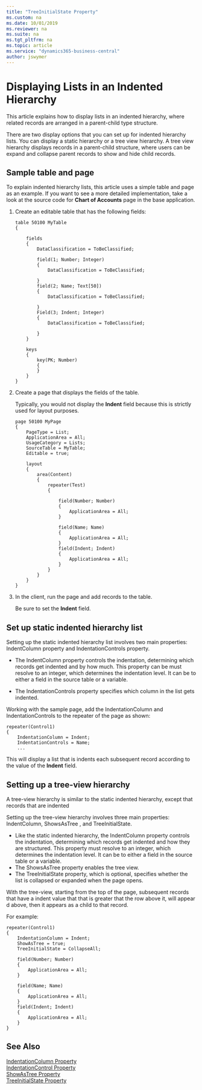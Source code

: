 ```yaml
---
title: "TreeInitialState Property"
ms.custom: na
ms.date: 10/01/2019
ms.reviewer: na
ms.suite: na
ms.tgt_pltfrm: na
ms.topic: article
ms.service: "dynamics365-business-central"
author: jswymer
---
```

# Displaying Lists in an Indented Hierarchy

This article explains how to display lists in an indented hierarchy, where related records are arranged in a parent-child type structure.

There are two display options that you can set up for indented hierarchy lists. You can display a static hierarchy or a tree view hierarchy. A tree view hierarchy displays records in a parent-child structure, where users can be expand and collapse parent records to show and hide child records.

## Sample table and page

To explain indented hierarchy lists, this article uses a simple table and page as an example. If you want to see a more detailed implementation, take a look at the source code for **Chart of Accounts** page in the base application.

1. Create an editable table that has the following fields:

    ```
    table 50100 MyTable
    {
    
        fields
        {
            DataClassification = ToBeClassified;
        
            field(1; Number; Integer)
            {
                DataClassification = ToBeClassified;
        
            }
            field(2; Name; Text[50])
            {
                DataClassification = ToBeClassified;
        
            }
            Field(3; Indent; Integer)
            {
                DataClassification = ToBeClassified;
        
            }
        }
        
        keys
        {
            key(PK; Number)
            {
            }
        }
    }
    ```

2. Create a page that displays the fields of the table.

    Typically, you would not display the **Indent** field because this is strictly used for layout purposes.

    ```
    page 50100 MyPage
    {
        PageType = List;
        ApplicationArea = All;
        UsageCategory = Lists;
        SourceTable = MyTable;
        Editable = true;
    
        layout
        {
            area(Content)
            {
                repeater(Test)
                {
    
                    field(Number; Number)
                    {
                        ApplicationArea = All;
                    }
    
                    field(Name; Name)
                    {
                        ApplicationArea = All;
                    }
                    field(Indent; Indent)
                    {
                        ApplicationArea = All;
                    }
                }
            }
        }
    }  
    ```

3. In the client, run the page and add records to the table.

    Be sure to set the **Indent** field.

## Set up static indented hierarchy list

Setting up the static indented hierarchy list involves two main properties: IndentColumn property and IndentationControls property.

- The IndentColumn property controls the indentation, determining which records get indented and by how much.  This property can be must resolve to an integer, which determines the indentation level. It can be to either a field in the source table or a variable.

- The IndentationControls property specifies which column in the list gets indented.

Working with the sample page, add the IndentationColumn and IndentationControls to the repeater of the page as shown:  

```
repeater(Control1)
{
    IndentationColumn = Indent;
    IndentationControls = Name;
    ...

```

This will display a list that is indents each subsequent record according to the value of the **Indent** field.


## Setting up a tree-view hierarchy

A tree-view hierarchy is similar to the static indented hierarchy, except that records that are indented   

Setting up the tree-view hierarchy involves three main properties: IndentColumn, ShowsAsTree , and TreeInitialState.

- Like the static indented hierarchy, the IndentColumn property controls the indentation, determining which records get indented and how they are structured. This property must resolve to an integer, which determines the indentation level. It can be to either a field in the source table or a variable. 
- The ShowsAsTree property enables the tree view.
- The TreeInitialState property, which is optional, specifies whether the list is collapsed or expanded when the page opens.

With the tree-view, starting from the top of the page, subsequent records that have a indent value that that is greater that the row above it, will appear d above, then it appears as a child to that record. 

For example: 

```
repeater(Control1)
{
    IndentationColumn = Indent;
    ShowAsTree = true;
    TreeInitialState = CollapseAll;

    field(Number; Number)
    {
        ApplicationArea = All;
    }

    field(Name; Name)
    {
        ApplicationArea = All;
    }
    field(Indent; Indent)
    {
        ApplicationArea = All;
    }
}

```

## See Also

[IndentationColumn Property](properties/devenv-indentationcolumn-property.md)  
[IndentationControl Property](properties/devenv-indentationcontrols-property.md)  
[ShowAsTree Property](properties/devenv-showastree-property.md)  
[TreeInitialState Property](properties/devenv-treeinitialstate-property.md)  